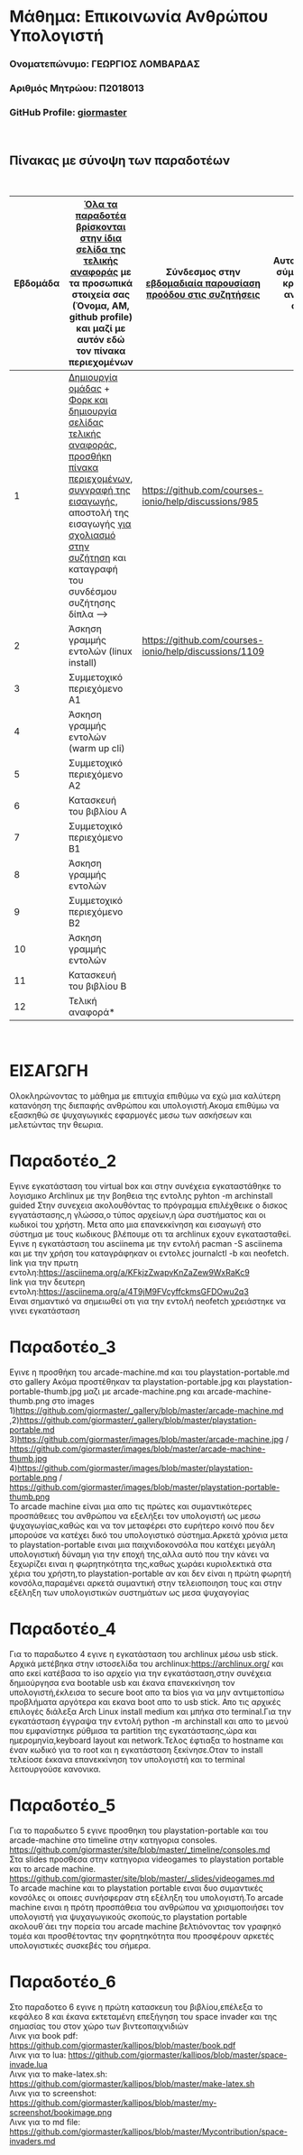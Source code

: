 # Μάθημα: Επικοινωνία Ανθρώπου Υπολογιστή

### Ονοματεπώνυμο: ΓΕΩΡΓΙΟΣ ΛΟΜΒΑΡΔΑΣ
### Αριθμός Μητρώου: Π2018013
### GitHub Profile: [giormaster](https://github.com/giormaster)
<br />

## Πίνακας με σύνοψη των παραδοτέων

<br />

| Εβδομάδα | [Όλα τα παραδοτέα βρίσκονται στην ίδια σελίδα της τελικής αναφοράς](https://courses-ionio.github.io/help/deliverables/) με τα προσωπικά στοιχεία σας (Όνομα, ΑΜ, github profile) και μαζί με αυτόν εδώ τον πίνακα περιεχομένων | Σύνδεσμος στην [εβδομαδιαία παρουσίαση προόδου στις συζητήσεις](https://github.com/courses-ionio/help/discussions/categories/show-and-tell) | Αυτοαξιολόγηση σύμφωνα με τα κριτήρια της αντίστοιχης άσκησης |
| --- | --- | --- | --- |
| 1 |  [Δημιουργία ομάδας](https://github.com/courses-ionio/hci/discussions/1794) + [Φορκ και δημιουργία σελίδας τελικής αναφοράς](https://courses-ionio.github.io/help/guide/), [προσθήκη πίνακα περιεχομένων](https://raw.githubusercontent.com/courses-ionio/hci/master/README.md), [συγγραφή της εισαγωγής](https://courses-ionio.github.io/help/intro/), αποστολή της εισαγωγής [για σχολιασμό στην συζήτηση](https://github.com/courses-ionio/help/discussions/categories/show-and-tell) και καταγραφή του συνδέσμου συζήτησης δίπλα --> | https://github.com/courses-ionio/help/discussions/985 | |
| 2 | Άσκηση γραμμής εντολών (linux install) | https://github.com/courses-ionio/help/discussions/1109 | |
| 3 | Συμμετοχικό περιεχόμενο A1 | | |
| 4 | Άσκηση γραμμής εντολών (warm up cli) | | |
| 5 | Συμμετοχικό περιεχόμενο A2 | | |
| 6 | Κατασκευή του βιβλίου Α | | |
| 7 | Συμμετοχικό περιεχόμενο B1 | | |
| 8 | Άσκηση γραμμής εντολών | | |
| 9 | Συμμετοχικό περιεχόμενο B2 | | |
| 10 | Άσκηση γραμμής εντολών | | |
| 11 | Κατασκευή του βιβλίου Β | | |
| 12 | Τελική αναφορά* | | |

<br />

# ΕΙΣΑΓΩΓΗ
Ολοκληρώνοντας το μάθημα με επιτυχία επιθύμω να εχώ μια καλύτερη κατανόηση της διεπαφής ανθρώπου και υπολογιστή.Ακομα επιθύμω να εξασκηθώ σε ψυχαγωγικές εφαρμογές μεσω των ασκήσεων και μελετώντας την θεωρια.
<br />
# Παραδοτέο_2
Εγινε εγκατάσταση του virtual box και στην συνέχεια εγκαταστάθηκε το
λογισμικο Archlinux με την βοηθεια της εντολης pyhton -m archinstall
guided
Στην συνεχεια ακολουθόντας το πρόγραμμα επιλέχθεικε ο δισκος
εγγατάστασης,η γλώσσα,ο τύπος αρχείων,η ώρα συστήματος και οι κωδικοί
του χρήστη.
Μετα απο μια επανεκκίνηση και εισαγωγή στο σύστημα με τους κωδικους
βλέπουμε οτι τα archlinux εχουν εγκατασταθεί.
Εγινε η εγκατάσταση του asciinema με την εντολή pacman -S asciinema και
με την χρήση του καταγράφηκαν οι εντολες journalctl -b και neofetch.
<br />
link για την πρωτη
εντολη:https://asciinema.org/a/KFkjzZwapvKnZaZew9WxRaKc9
<br />
link για την δευτερη
εντολη:https://asciinema.org/a/4T9jM9FVcyffckmsGFDOwu2q3 <br />
Ειναι σημαντικό να σημειωθεί οτι για την εντολή neofetch χρειάστηκε να
γινει εγκατάσταση
<br />

# Παραδοτέο_3
Εγινε η προσθήκη του arcade-machine.md και του playstation-portable.md στο gallery
Ακόμα προστέθηκαν τα playstation-portable.jpg και playstation-portable-thumb.jpg μαζι με arcade-machine.png και arcade-machine-thumb.png στο images 1)https://github.com/giormaster/_gallery/blob/master/arcade-machine.md ,2)https://github.com/giormaster/_gallery/blob/master/playstation-portable.md
<br />
3)https://github.com/giormaster/images/blob/master/arcade-machine.jpg / https://github.com/giormaster/images/blob/master/arcade-machine-thumb.jpg
<br />
4)https://github.com/giormaster/images/blob/master/playstation-portable.png / https://github.com/giormaster/images/blob/master/playstation-portable-thumb.png
<br />
Το arcade machine είναι μια απο τις πρώτες και συμαντικότερες προσπάθειες του ανθρώπου να εξελήξει τον υπολογιστή ως μεσω ψυχαγωγίας,καθώς και να τον μεταφέρει στο ευρήτερο κοινό που δεν μπορούσε να κατέχει δικό του υπολογιστικό σύστημα.Αρκετά χρόνια μετα το playstation-portable ειναι μια παιχνιδοκονσόλα που κατέχει μεγάλη υπολογιστική δύναμη για την εποχή της,αλλα αυτό που την κάνει να ξεχωρίζει ειναι η φωρητηκότητα της,καθως χωράει κυριολεκτικά στα χέρια του χρήστη,το playstation-portable αν και δεν είναι η πρώτη φωρητή κονσόλα,παραμένει αρκετά συμαντική στην τελειοποιηση τους και στην εξέληξη των υπολογιστικών συστημάτων ως μεσα ψυχαγογίας
<br />

# Παραδοτέο_4
Για το παραδωτεο 4 εγινε η εγκατάσταση του archlinux μέσω usb stick.
Αρχικά μετέβηκα στην ιστοσελίδα του archlinux:https://archlinux.org/ και απο εκεί κατέβασα το iso αρχείο για την εγκατάσταση,στην συνέχεια δημιούργησα ενα bootable usb και έκανα επανεκκίνηση τον υπολογιστή,έκλεισα το secure boot απο τα bios για να μην αντιμετοπίσω προβλήματα αργότερα και εκανα boot απο το usb stick.
Απο τις αρχικές επιλογές διάλεξα Arch Linux install medium και μπήκα στο terminal.Για την εγκατάσταση έγγραψα την εντολή python -m archinstall και απο το μενού που εμφανίστηκε ρύθμισα τα partition της εγκατάστασης,ώρα και ημερομηνία,keyboard layout και network.Τελος έφτιαξα το hostname και έναν κωδικό για το root και η εγκατάσταση ξεκίνησε.Οταν το install τελείοσε έκκανα επανεκκίνηση τον υπολογιστή και το terminal λειτουργούσε κανονικα.
<br />

# Παραδοτέο_5
Για το παραδωτεο 5 εγινε προσθηκη του playstation-portable και του arcade-machine στο timeline στην κατηγορια consoles.
<br />
https://github.com/giormaster/site/blob/master/_timeline/consoles.md
<br />
Στα slides προσθεσα στην κατηγορια videogames το playstation portable και το arcade machine.
<br />
https://github.com/giormaster/site/blob/master/_slides/videogames.md
<br />
Το arcade machine και το playstation portable ειναι δυο συμαντικές κονσόλες οι οποιες συνήσφεραν στη εξέληξη του υπολογιστή.Το arcade machine ειναι η πρότη προσπάθεια του ανθρώπου να χρισιμοποιήσει τον υπολογιστή για ψυχαγωγικούς σκοπούς,το playstation portable ακολουθ΄άει την πορεία του arcade machine βελτιόνοντας τον γραφηκό τομέα και προσθέτοντας την φορητηκότητα που προσφέρουν αρκετές υπολογιστικές συσκεβές του σήμερα.
<br />
# Παραδοτέο_6
Στο παραδοτεο 6 εγινε η πρώτη κατασκευη του βιβλίου,επέλεξα το κεφάλεο 8 και έκανα εκτεταμένη επεξήγηση του space invader και της σημασίας του στον χώρο των βιντεοπαιχνιδιών
<br />
Λινκ για book pdf: https://github.com/giormaster/kallipos/blob/master/book.pdf
<br />
Λινκ για το lua: https://github.com/giormaster/kallipos/blob/master/space-invade.lua
<br />
Λινκ για το make-latex.sh: https://github.com/giormaster/kallipos/blob/master/make-latex.sh
<br />
Λινκ για το screenshot: https://github.com/giormaster/kallipos/blob/master/my-screenshot/bookimage.png
<br />
Λινκ για το md file: https://github.com/giormaster/kallipos/blob/master/Mycontribution/space-invaders.md
<br />

